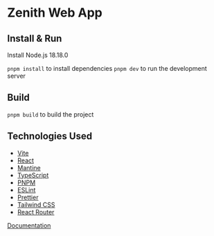 # Zenith Web App

## Install & Run

Install Node.js 18.18.0

`pnpm install` to install dependencies
`pnpm dev` to run the development server

## Build

`pnpm build` to build the project

## Technologies Used

- [Vite](https://vitejs.dev/)
- [React](https://reactjs.org/)
- [Mantine](https://mantine.dev/)
- [TypeScript](https://www.typescriptlang.org/)
- [PNPM](https://pnpm.io/)
- [ESLint](https://eslint.org/)
- [Prettier](https://prettier.io/)
- [Tailwind CSS](https://tailwindcss.com/)
- [React Router](https://reactrouter.com/)

[Documentation](https://mantine.dev/guides/vite/)
